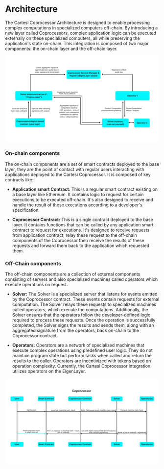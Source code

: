 # Architecture

The Cartesi Coprocessor Architecture is designed to enable processing complex computations in specialized computers off-chain. By introducing a new layer called Coprocessors, complex application logic can be executed externally on these specialized computers, all while preserving the application's state on-chain. This integration is composed of two major components: the on-chain layer and the off-chain layer.

![cartesi - coprocessor architecture](./img/CoprocessorArch.jpg)

### On-chain components

The on-chain components are a set of smart contracts deployed to the base layer, they are the point of contact with regular users interacting with applications deployed to the Cartesi Coprocessor. It is composed of key contracts like:

- **Application smart Contract:** This is a regular smart contract existing on a base layer like Ethereum. It contains logic to request for certain executions to be executed off-chain. It's also designed to receive and handle the result of these executions according to a developer's specification.

- **Coprocessor Contract:** This is a single contract deployed to the base layer. It contains functions that can be called by any application smart contract to request for executions. It's designed to receive requests from application contract, relay these request to the off-chain components of the Coprocessor then receive the results of these requests and forward them back to the application which requested them.

### Off-Chain components

The off-chain components are a collection of external components consisting of servers and also specialized machines called operators which execute operations on request.

- **Solver:**
  The Solver is a specialized server that listens for events emitted by the Coprocessor contract. These events contain requests for external computation. The Solver relays these requests to specialized machines called operators, which execute the computations. Additionally, the Solver ensures that the operators follow the developer-defined logic required to process these requests. Once the operation is successfully completed, the Solver signs the results and sends them, along with an aggregated signature from the operators, back on-chain to the Coprocessor contract.

- **Operators:**
  Operators are a network of specialized machines that execute complex operations using predefined user logic. They do not maintain program state but perform tasks when called and return the results to the caller. Operators are incentivized with tokens based on operation complexity. Currently, the Cartesi Coprocessor integration utilizes operators on the EigenLayer.

![cartesi - coprocessor architecture](./img/CoprocessorArch2.jpg)

